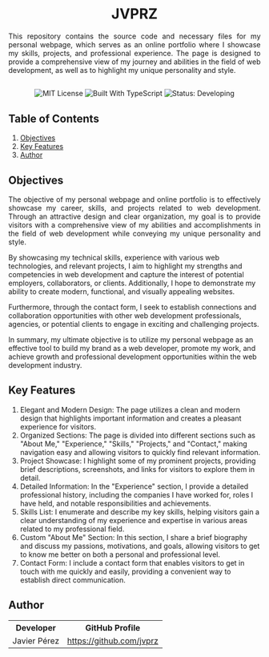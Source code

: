 <h1 align="center"> JVPRZ </h1>


<p align="justify">
  This repository contains the source code and necessary files for my personal webpage, which serves as an online portfolio where I showcase my skills, projects, and professional experience.
  The page is designed to provide a comprehensive view of my journey and abilities in the field of web development, as well as to highlight my unique personality and style.</br>
</p>

<h2></h2>
<p align="center">
  <img src="https://img.shields.io/badge/License-MIT-blue" alt="MIT License">
  <img src="https://badgen.net/badge/Built%20With/TypeScript/blue" alt="Built With TypeScript">
  <img src="https://img.shields.io/badge/Status-Developing-green" alt="Status: Developing">
</p>

## Table of Contents
1. [Objectives](#objectives)
2. [Key Features](#key-features)
3. [Author](#author)

## Objectives

<p align="justify">
  The objective of my personal webpage and online portfolio is to effectively showcase my career, skills, and projects related to web development. 
  Through an attractive design and clear organization, my goal is to provide visitors with a comprehensive view of my abilities and accomplishments in the field of web development while conveying my unique personality and style.

  By showcasing my technical skills, experience with various web technologies, and relevant projects, I aim to highlight my strengths and competencies in web development and capture the interest of potential employers, collaborators, or clients. 
  Additionally, I hope to demonstrate my ability to create modern, functional, and visually appealing websites.

  Furthermore, through the contact form, I seek to establish connections and collaboration opportunities with other web development professionals, agencies, or potential clients to engage in exciting and challenging projects.

  In summary, my ultimate objective is to utilize my personal webpage as an effective tool to build my brand as a web developer, promote my work, and achieve growth and professional development opportunities within the web development industry.
</p>

## Key Features

1. Elegant and Modern Design: The page utilizes a clean and modern design that highlights important information and creates a pleasant experience for visitors.
2. Organized Sections: The page is divided into different sections such as "About Me," "Experience," "Skills," "Projects," and "Contact," making navigation easy and allowing visitors to quickly find relevant information.
3. Project Showcase: I highlight some of my prominent projects, providing brief descriptions, screenshots, and links for visitors to explore them in detail.
4. Detailed Information: In the "Experience" section, I provide a detailed professional history, including the companies I have worked for, roles I have held, and notable responsibilities and achievements.
5. Skills List: I enumerate and describe my key skills, helping visitors gain a clear understanding of my experience and expertise in various areas related to my professional field.
6. Custom "About Me" Section: In this section, I share a brief biography and discuss my passions, motivations, and goals, allowing visitors to get to know me better on both a personal and professional level.
7. Contact Form: I include a contact form that enables visitors to get in touch with me quickly and easily, providing a convenient way to establish direct communication.

## Author

<p align="center">
  <table>
    <tr>
      <th>Developer</th>
      <th>GitHub Profile</th>
    </tr>
    <tr>
      <td>Javier Pérez</td>
      <td><a href="https://github.com/jvprz">https://github.com/jvprz</a></td>
    </tr>
  </table>
</p>
